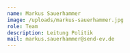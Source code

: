 ```yaml
---
name: Markus Sauerhammer
image: /uploads/markus-sauerhammer.jpg
role: Team
description: Leitung Politik
mail: markus.sauerhammer@send-ev.de
---
```


